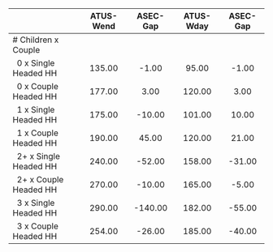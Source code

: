 
|                      |    ATUS-Wend |     ASEC-Gap |    ATUS-Wday |     ASEC-Gap |
| -------------------- | :----------: | :----------: | :----------: | :----------: |
| # Children x Couple  |              |              |              |              |
| &nbsp;&nbsp;0 x Single Headed HH |       135.00 |        -1.00 |        95.00 |        -1.00 |
| &nbsp;&nbsp;0 x Couple Headed HH |       177.00 |         3.00 |       120.00 |         3.00 |
| &nbsp;&nbsp;1 x Single Headed HH |       175.00 |       -10.00 |       101.00 |        10.00 |
| &nbsp;&nbsp;1 x Couple Headed HH |       190.00 |        45.00 |       120.00 |        21.00 |
| &nbsp;&nbsp;2+ x Single Headed HH |       240.00 |       -52.00 |       158.00 |       -31.00 |
| &nbsp;&nbsp;2+ x Couple Headed HH |       270.00 |       -10.00 |       165.00 |        -5.00 |
| &nbsp;&nbsp;3 x Single Headed HH |       290.00 |      -140.00 |       182.00 |       -55.00 |
| &nbsp;&nbsp;3 x Couple Headed HH |       254.00 |       -26.00 |       185.00 |       -40.00 |

